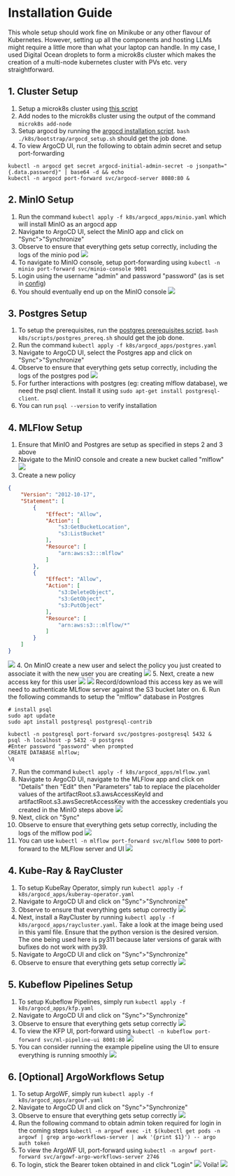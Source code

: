 # Installation Guide

This whole setup should work fine on Minikube or any other flavour of Kubernetes. However, setting up all the components and hosting LLMs might require a little more than what your laptop can handle. In my case, I used Digital Ocean droplets to form a microk8s cluster which makes the creation of a multi-node kubernetes cluster with PVs etc. very straightforward.

## 1. Cluster Setup
1. Setup a microk8s cluster using [this script](./k8s/bootstrap/microk8s_setup.sh)
2. Add nodes to the microk8s cluster using the output of the command `microk8s add-node`
3. Setup argocd by running the [argocd installation script](./k8s/bootstrap/argocd_setup.sh). `bash ./k8s/bootstrap/argocd_setup.sh` should get the job done.
4. To view ArgoCD UI, run the following to obtain admin secret and setup port-forwarding
```shell
kubectl -n argocd get secret argocd-initial-admin-secret -o jsonpath="{.data.password}" | base64 -d && echo
kubectl -n argocd port-forward svc/argocd-server 8080:80 &
```

## 2. MinIO Setup
1. Run the command `kubectl apply -f k8s/argocd_apps/minio.yaml` which will install MinIO as an argocd app
2. Navigate to ArgoCD UI, select the MinIO app and click on "Sync">"Synchronize"
3. Observe to ensure that everything gets setup correctly, including the logs of the minio pod
![](assets/screenshots/minio_argocd.png)
4. To navigate to MinIO console, setup port-forwarding using `kubectl -n minio port-forward svc/minio-console 9001`
5. Login using the username "admin" and password "password" (as is set in [config](./k8s/argocd_apps/minio.yaml))
6. You should eventually end up on the MinIO console
![](assets/screenshots/minio.png)

## 3. Postgres Setup
1. To setup the prerequisites, run the [postgres prerequisites script](./k8s/scripts/postgres_prereq.sh). `bash k8s/scripts/postgres_prereq.sh` should get the job done.
2. Run the command `kubectl apply -f k8s/argocd_apps/postgres.yaml`
3. Navigate to ArgoCD UI, select the Postgres app and click on "Sync">"Synchronize"
4. Observe to ensure that everything gets setup correctly, including the logs of the postgres pod
![](assets/screenshots/potgres_argocd.png)
5. For further interactions with postgres (eg: creating mlflow database), we need the psql client. Install it using `sudo apt-get install postgresql-client`.
6. You can run `psql --version` to verify installation

## 4. MLFlow Setup
1. Ensure that MinIO and Postgres are setup as specified in steps 2 and 3 above
2. Navigate to the MinIO console and create a new bucket called "mlflow" ![](assets/screenshots/mlflow_bucket.png)
3. Create a new policy
```json
{
    "Version": "2012-10-17",
    "Statement": [
        {
            "Effect": "Allow",
            "Action": [
                "s3:GetBucketLocation",
                "s3:ListBucket"
            ],
            "Resource": [
                "arn:aws:s3:::mlflow"
            ]
        },
        {
            "Effect": "Allow",
            "Action": [
                "s3:DeleteObject",
                "s3:GetObject",
                "s3:PutObject"
            ],
            "Resource": [
                "arn:aws:s3:::mlflow/*"
            ]
        }
    ]
}
```
![](../docs/assets/screenshots/create_policy_minio.png)
4. On MinIO create a new user and select the policy you just created to associate it with the new user you are creating
![](../docs/assets/screenshots/create_user_minio.png)
5. Next, create a new access key for this user
![](../docs/assets/screenshots/ak1_minio.png)
![](../docs/assets/screenshots/ak2_minio.png)
Record/download this access key as we will need to authenticate MLflow server against the S3 bucket later on.
6. Run the following commands to setup the "mlflow" database in Postgres
```shell
# install psql
sudo apt update
sudo apt install postgresql postgresql-contrib

kubectl -n postgresql port-forward svc/postgres-postgresql 5432 &
psql -h localhost -p 5432 -U postgres
#Enter password "password" when prompted
CREATE DATABASE mlflow;
\q
```
7. Run the command `kubectl apply -f k8s/argocd_apps/mlflow.yaml`
8. Navigate to ArgoCD UI, navigate to the MLFlow app and click on "Details" then "Edit" then "Parameters" tab to replace the placeholder values of the artifactRoot.s3.awsAccessKeyId and artifactRoot.s3.awsSecretAccessKey with the accesskey credentials you created in the MinIO steps above
![](../docs/assets/screenshots/mlflow_creds.png)
9. Next, click on "Sync"
10. Observe to ensure that everything gets setup correctly, including the logs of the mlflow pod
![](assets/screenshots/mlflow_argocd.png)
11. You can use `kubectl -n mlflow port-forward svc/mlflow 5000` to port-forward to the MLFlow server and UI
![](assets/screenshots/mlflow.png)

## 4. Kube-Ray & RayCluster
1. To setup KubeRay Operator, simply run `kubectl apply -f k8s/argocd_apps/kuberay-operator.yaml`
2. Navigate to ArgoCD UI and click on "Sync">"Synchronize"
3. Observe to ensure that everything gets setup correctly
![](assets/screenshots/rayoperator_argocd.png)
4. Next, install a RayCluster by running `kubectl apply -f k8s/argocd_apps/raycluster.yaml`. Take a look at the image being used in this yaml file. Ensure that the python version is the desired version. The one being used here is py311 because later versions of garak with bufixes do not work with py39.
5. Navigate to ArgoCD UI and click on "Sync">"Synchronize"
6. Observe to ensure that everything gets setup correctly
![](assets/screenshots/raycluster_argocd.png)

## 5. Kubeflow Pipelines Setup
1. To setup Kubeflow Pipelines, simply run `kubectl apply -f k8s/argocd_apps/kfp.yaml`
2. Navigate to ArgoCD UI and click on "Sync">"Synchronize"
3. Observe to ensure that everything gets setup correctly
![](assets/screenshots/kfp_argocd.png)
4. To view the KFP UI, port-forward using `kubectl -n kubeflow port-forward svc/ml-pipeline-ui 8001:80`
![](assets/screenshots/kfp_ui.png)
5. You can consider running the example pipeline using the UI to ensure everything is running smoothly
![](./assets/screenshots/kfp_run.png)

## 6. [Optional] ArgoWorkflows Setup
1. To setup ArgoWF, simply run `kubectl apply -f k8s/argocd_apps/argowf.yaml`
2. Navigate to ArgoCD UI and click on "Sync">"Synchronize"
3. Observe to ensure that everything gets setup correctly
![](assets/screenshots/argowf_argocd.png)
4. Run the following command to obtain admin token required for login in the coming steps
`kubectl -n argowf exec -it $(kubectl get pods -n argowf | grep argo-workflows-server | awk '{print $1}') -- argo auth token`
5. To view the ArgoWF UI, port-forward using `kubectl -n argowf port-forward svc/argowf-argo-workflows-server 2746`
6. To login, stick the Bearer token obtained in and click "Login"
![](assets/screenshots/argowf_login.png)
Voila!
![](assets/screenshots/argowf_landing.png)

